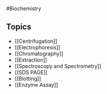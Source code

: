 #Biochemistry 
## Topics
* [[Centrifugation]]
* [[Electrophoresis]]
* [[Chromatography]]
* [[Extraction]]
* [[Spectroscopy and Spectrometry]]
* [[SDS PAGE]]
* [[Blotting]]
* [[Enzyme Assay]]